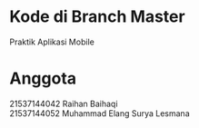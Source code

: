 # Kode di Branch Master

Praktik Aplikasi Mobile
# Anggota  
21537144042 Raihan Baihaqi  
21537144052 Muhammad Elang Surya Lesmana
